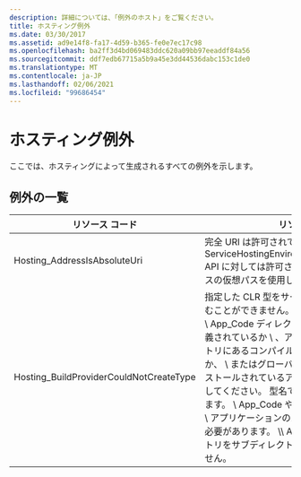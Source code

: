 ```yaml
---
description: 詳細については、「例外のホスト」をご覧ください。
title: ホスティング例外
ms.date: 03/30/2017
ms.assetid: ad9e14f8-fa17-4d59-b365-fe0e7ec17c98
ms.openlocfilehash: ba2ff3d4bd069483ddc620a09bb97eeaddf84a56
ms.sourcegitcommit: ddf7edb67715a5b9a45e3dd44536dabc153c1de0
ms.translationtype: MT
ms.contentlocale: ja-JP
ms.lasthandoff: 02/06/2021
ms.locfileid: "99686454"
---
```

# <a name="hosting-exceptions"></a>ホスティング例外

ここでは、ホスティングによって生成されるすべての例外を示します。  
  
## <a name="exception-list"></a>例外の一覧  
  
|リソース コード|リソースの文字列|  
|-------------------|---------------------|  
|Hosting_AddressIsAbsoluteUri|完全 URI は許可されていません。 完全 URI は、ServiceHostingEnvironment.EnsureServiceAvailable API に対しては許可されていません。 対応するサービスの仮想パスを使用してください。|  
|Hosting_BuildProviderCouldNotCreateType|指定した CLR 型をサービスのコンパイル中に読み込むことができません。 この型が、アプリケーションの \ App_Code ディレクトリにあるソースファイルで定義されているか \\ 、アプリケーションの \bin ディレクトリにあるコンパイル済みアセンブリに含まれているか、 \\ またはグローバルアセンブリキャッシュにインストールされているアセンブリに存在することを確認してください。 型名では、大文字と小文字が区別されます。 \ App_Code や \bin などのディレクトリは、 \\ \\ アプリケーションのルートディレクトリに配置する必要があります。 \\\ App_Code および \\ \bin ディレクトリをサブディレクトリに入れ子にすることはできません。|
